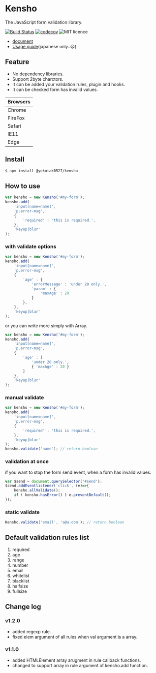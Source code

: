 # Kensho

The JavaScript form validation library.

[![Build Status](https://travis-ci.org/yokotak0527/kensho.svg?branch=master)](https://travis-ci.org/yokotak0527/kensho)
[![codecov](https://codecov.io/gh/yokotak0527/kensho/branch/master/graph/badge.svg)](https://codecov.io/gh/yokotak0527/kensho)
![MIT licence](https://img.shields.io/badge/licence-MIT-brightgreen.svg)

- [document](http://yokotakenji.me/product/kensho/doc/)
- [Usage guide](http://yokotakenji.me/product/kensho/guide/)(japanese only..:frowning:)


## Feature

- No dependency libraries.
- Support 2byte charctors.
- It can be added your validation rules, plugin and hooks.
- It can be checked form has invalid values.

| Browsers |
|----------|
| Chrome   |
| FireFox  |
| Safari   |
| IE11     |
| Edge     |

## Install

```bash
$ npm install @yokotak0527/kensho
```

## How to use

```js
var kensho = new Kensho('#my-form');
kensho.add(
    'input[name=name]',
    'p.error-msg',
    {
        'required' : 'this is required.',
    },
    'keyup|blur'
);
```

### with validate options

```js
var kensho = new Kensho('#my-form');
kensho.add(
    'input[name=name]',
    'p.error-msg',
    {
        'age' : {
            'errorMessage' : 'under 20 only.',
            'param' : {
                'maxAge' : 20
            }
        },
    },
    'keyup|blur'
);
```

or you can write more simply with Array.

```js
var kensho = new Kensho('#my-form');
kensho.add(
    'input[name=name]',
    'p.error-msg',
    {
        'age' : [
            'under 20 only.',
            { 'maxAge' : 20 }
        ]
    },
    'keyup|blur'
);
```


### manual validate

```js
var kensho = new Kensho('#my-form');
kensho.add(
    'input[name=name]',
    'p.error-msg',
    {
        'required' : 'this is required.',
    },
    'keyup|blur'
);
kensho.validate('name'); // return boolean
```

### validation at once

if you want to stop the form send event, when a form has invalid values.

```js
var $send = document.querySelector('#send');
$send.addEventlistener('click', (e)=>{
    kensho.allValidate();
    if ( kensho.hasError() ) e.preventDefault();
});
```

### static validate

```js
Kensho.validate('email', 'a@a.com'); // return boolean
```

## Default validation rules list

01. required
02. age
03. range
04. number
05. email
06. whitelist
07. blacklist
08. halfsize
09. fullsize

## Change log

### v1.2.0

- added regexp rule.
- fixed elem argument of all rules when val argument is a array.

### v1.1.0

- added HTMLElement array arugment in rule callback functions.
- changed to support array in rule argument of kensho.add function.
